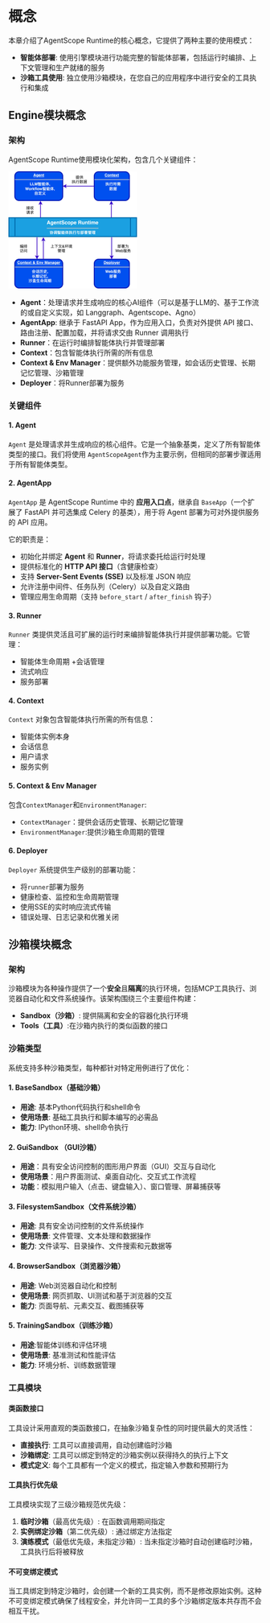 # 概念

本章介绍了AgentScope Runtime的核心概念，它提供了两种主要的使用模式：

- **智能体部署**: 使用引擎模块进行功能完整的智能体部署，包括运行时编排、上下文管理和生产就绪的服务
- **沙箱工具使用**: 独立使用沙箱模块，在您自己的应用程序中进行安全的工具执行和集成

## Engine模块概念

### 架构

AgentScope Runtime使用模块化架构，包含几个关键组件：

<img src="/_static/agent_architecture_zh.jpg" alt="Installation Options" style="zoom:25%;" />

- **Agent**：处理请求并生成响应的核心AI组件（可以是基于LLM的、基于工作流的或自定义实现，如 Langgraph、Agentscope、Agno）
- **AgentApp**: 继承于 FastAPI App，作为应用入口，负责对外提供 API 接口、路由注册、配置加载，并将请求交由 Runner 调用执行
- **Runner**：在运行时编排智能体执行并管理部署
- **Context**：包含智能体执行所需的所有信息
- **Context & Env Manager**：提供额外功能服务管理，如会话历史管理、长期记忆管理、沙箱管理
- **Deployer**：将Runner部署为服务

### 关键组件

#### 1. Agent

`Agent` 是处理请求并生成响应的核心组件。它是一个抽象基类，定义了所有智能体类型的接口。我们将使用 `AgentScopeAgent`作为主要示例，但相同的部署步骤适用于所有智能体类型。

#### 2. AgentApp

`AgentApp` 是 AgentScope Runtime 中的 **应用入口点**，继承自 `BaseApp`（一个扩展了 FastAPI 并可选集成 Celery 的基类），用于将 Agent 部署为可对外提供服务的 API 应用。

它的职责是：

- 初始化并绑定 **Agent** 和 **Runner**，将请求委托给运行时处理
- 提供标准化的 **HTTP API 接口**（含健康检查）
- 支持 **Server-Sent Events (SSE)** 以及标准 JSON 响应
- 允许注册中间件、任务队列（Celery）以及自定义路由
- 管理应用生命周期（支持 `before_start` / `after_finish` 钩子）

#### 3. Runner

`Runner` 类提供灵活且可扩展的运行时来编排智能体执行并提供部署功能。它管理：

- 智能体生命周期 +会话管理
- 流式响应
- 服务部署

#### 4. Context

`Context` 对象包含智能体执行所需的所有信息：

- 智能体实例本身
- 会话信息
- 用户请求
- 服务实例

#### 5. Context & Env Manager

包含`ContextManager`和`EnvironmentManager`:

* `ContextManager`：提供会话历史管理、长期记忆管理
* `EnvironmentManager`:提供沙箱生命周期的管理

#### 6. Deployer

`Deployer` 系统提供生产级别的部署功能：

- 将`runner`部署为服务
- 健康检查、监控和生命周期管理
- 使用SSE的实时响应流式传输
- 错误处理、日志记录和优雅关闭

## 沙箱模块概念

### 架构

沙箱模块为各种操作提供了一个**安全**且**隔离**的执行环境，包括MCP工具执行、浏览器自动化和文件系统操作。该架构围绕三个主要组件构建：

- **Sandbox（沙箱）**: 提供隔离和安全的容器化执行环境
- **Tools（工具）**:在沙箱内执行的类似函数的接口

### 沙箱类型

系统支持多种沙箱类型，每种都针对特定用例进行了优化：

#### 1. BaseSandbox（基础沙箱）

- **用途**: 基本Python代码执行和shell命令
- **使用场景**: 基础工具执行和脚本编写的必需品
- **能力**: IPython环境、shell命令执行

#### 2. GuiSandbox （GUI沙箱）

- **用途**：具有安全访问控制的图形用户界面（GUI）交互与自动化
- **使用场景**：用户界面测试、桌面自动化、交互式工作流程
- **功能**：模拟用户输入（点击、键盘输入）、窗口管理、屏幕捕获等

#### 3. FilesystemSandbox（文件系统沙箱）

- **用途**: 具有安全访问控制的文件系统操作
- **使用场景**: 文件管理、文本处理和数据操作
- **能力**: 文件读写、目录操作、文件搜索和元数据等

#### 4. BrowserSandbox（浏览器沙箱）

- **用途**: Web浏览器自动化和控制
- **使用场景**: 网页抓取、UI测试和基于浏览器的交互
- **能力**: 页面导航、元素交互、截图捕获等

#### 5. TrainingSandbox（训练沙箱）

- **用途**:智能体训练和评估环境
- **使用场景**: 基准测试和性能评估
- **能力**: 环境分析、训练数据管理

### 工具模块

#### 类函数接口

工具设计采用直观的类函数接口，在抽象沙箱复杂性的同时提供最大的灵活性：

- **直接执行**: 工具可以直接调用，自动创建临时沙箱
- **沙箱绑定**: 工具可以绑定到特定的沙箱实例以获得持久的执行上下文
- **模式定义**: 每个工具都有一个定义的模式，指定输入参数和预期行为

#### 工具执行优先级

工具模块实现了三级沙箱规范优先级：

1. **临时沙箱**（最高优先级）: 在函数调用期间指定
2. **实例绑定沙箱**（第二优先级）: 通过绑定方法指定
3. **演练模式**（最低优先级，未指定沙箱）: 当未指定沙箱时自动创建临时沙箱，工具执行后将被释放

#### 不可变绑定模式

当工具绑定到特定沙箱时，会创建一个新的工具实例，而不是修改原始实例。这种不可变绑定模式确保了线程安全，并允许同一工具的多个沙箱绑定版本共存而不会相互干扰。
